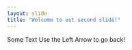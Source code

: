 ```yaml
---
layout: slide
title: "Welcome to out second slide!"
---
```

Some Text
Use the Left Arrow to go back!
